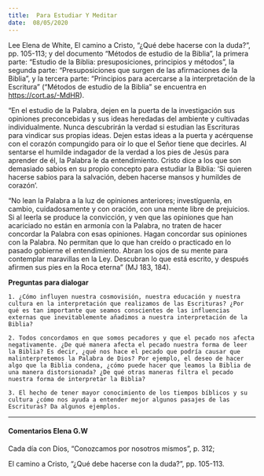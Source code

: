 ```yaml
---
title:  Para Estudiar Y Meditar
date:  08/05/2020
---
```


Lee Elena de White, El camino a Cristo, “¿Qué debe hacerse con la duda?”, pp. 105-113; y del documento “Métodos de estudio de la Biblia”, la primera parte: “Estudio de la Biblia: presuposiciones, principios y métodos”, la segunda parte: “Presuposiciones que surgen de las afirmaciones de la Biblia”, y la tercera parte: “Principios para acercarse a la interpretación de la Escritura” (“Métodos de estudio de la Biblia” se encuentra en https://cort.as/-MdHR).

“En el estudio de la Palabra, dejen en la puerta de la investigación sus opiniones preconcebidas y sus ideas heredadas del ambiente y cultivadas individualmente. Nunca descubrirán la verdad si estudian las Escrituras para vindicar sus propias ideas. Dejen estas ideas a la puerta y acérquense con el corazón compungido para oír lo que el Señor tiene que decirles. Al sentarse el humilde indagador de la verdad a los pies de Jesús para aprender de él, la Palabra le da entendimiento. Cristo dice a los que son demasiado sabios en su propio concepto para estudiar la Biblia: ‘Si quieren hacerse sabios para la salvación, deben hacerse mansos y humildes de corazón’.

“No lean la Palabra a la luz de opiniones anteriores; investíguenla, en cambio, cuidadosamente y con oración, con una mente libre de prejuicios. Si al leerla se produce la convicción, y ven que las opiniones que han acariciado no están en armonía con la Palabra, no traten de hacer concordar la Palabra con esas opiniones. Hagan concordar sus opiniones con la Palabra. No permitan que lo que han creído o practicado en lo pasado gobierne el entendimiento. Abran los ojos de su mente para contemplar maravillas en la Ley. Descubran lo que está escrito, y después afirmen sus pies en la Roca eterna” (MJ 183, 184).

**Preguntas para dialogar**

`1. ¿Cómo influyen nuestra cosmovisión, nuestra educación y nuestra cultura en la interpretación que realizamos de las Escrituras? ¿Por qué es tan importante que seamos conscientes de las influencias externas que inevitablemente añadimos a nuestra interpretación de la Biblia?`

`2. Todos concordamos en que somos pecadores y que el pecado nos afecta negativamente. ¿De qué manera afecta el pecado nuestra forma de leer la Biblia? Es decir, ¿qué nos hace el pecado que podría causar que malinterpretemos la Palabra de Dios? Por ejemplo, el deseo de hacer algo que la Biblia condena, ¿cómo puede hacer que leamos la Biblia de una manera distorsionada? ¿De qué otras maneras filtra el pecado nuestra forma de interpretar la Biblia?`

`3. El hecho de tener mayor conocimiento de los tiempos bíblicos y su cultura ¿cómo nos ayuda a entender mejor algunos pasajes de las Escrituras? Da algunos ejemplos.`

---

#### Comentarios Elena G.W

Cada día con Dios, “Conozcamos por nosotros mismos”, p. 312;

El camino a Cristo, “¿Qué debe hacerse con la duda?”, pp. 105-113.